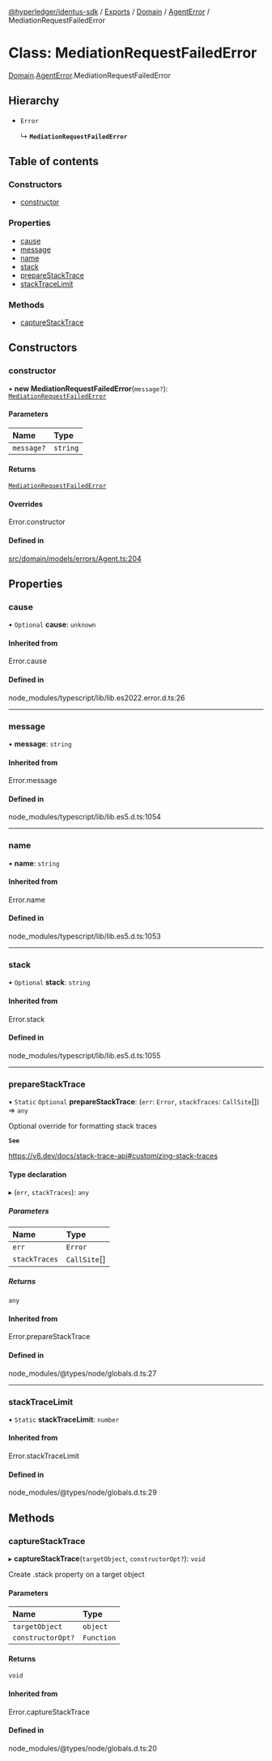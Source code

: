 [@hyperledger/identus-sdk](../README.md) / [Exports](../modules.md) / [Domain](../modules/Domain.md) / [AgentError](../modules/Domain.AgentError.md) / MediationRequestFailedError

# Class: MediationRequestFailedError

[Domain](../modules/Domain.md).[AgentError](../modules/Domain.AgentError.md).MediationRequestFailedError

## Hierarchy

- `Error`

  ↳ **`MediationRequestFailedError`**

## Table of contents

### Constructors

- [constructor](Domain.AgentError.MediationRequestFailedError.md#constructor)

### Properties

- [cause](Domain.AgentError.MediationRequestFailedError.md#cause)
- [message](Domain.AgentError.MediationRequestFailedError.md#message)
- [name](Domain.AgentError.MediationRequestFailedError.md#name)
- [stack](Domain.AgentError.MediationRequestFailedError.md#stack)
- [prepareStackTrace](Domain.AgentError.MediationRequestFailedError.md#preparestacktrace)
- [stackTraceLimit](Domain.AgentError.MediationRequestFailedError.md#stacktracelimit)

### Methods

- [captureStackTrace](Domain.AgentError.MediationRequestFailedError.md#capturestacktrace)

## Constructors

### constructor

• **new MediationRequestFailedError**(`message?`): [`MediationRequestFailedError`](Domain.AgentError.MediationRequestFailedError.md)

#### Parameters

| Name | Type |
| :------ | :------ |
| `message?` | `string` |

#### Returns

[`MediationRequestFailedError`](Domain.AgentError.MediationRequestFailedError.md)

#### Overrides

Error.constructor

#### Defined in

[src/domain/models/errors/Agent.ts:204](https://github.com/hyperledger-identus/sdk-ts/blob/ccc9c0ac7bbfa014ad60ef1b5e244665d7b8ffc1/src/domain/models/errors/Agent.ts#L204)

## Properties

### cause

• `Optional` **cause**: `unknown`

#### Inherited from

Error.cause

#### Defined in

node_modules/typescript/lib/lib.es2022.error.d.ts:26

___

### message

• **message**: `string`

#### Inherited from

Error.message

#### Defined in

node_modules/typescript/lib/lib.es5.d.ts:1054

___

### name

• **name**: `string`

#### Inherited from

Error.name

#### Defined in

node_modules/typescript/lib/lib.es5.d.ts:1053

___

### stack

• `Optional` **stack**: `string`

#### Inherited from

Error.stack

#### Defined in

node_modules/typescript/lib/lib.es5.d.ts:1055

___

### prepareStackTrace

▪ `Static` `Optional` **prepareStackTrace**: (`err`: `Error`, `stackTraces`: `CallSite`[]) => `any`

Optional override for formatting stack traces

**`See`**

https://v8.dev/docs/stack-trace-api#customizing-stack-traces

#### Type declaration

▸ (`err`, `stackTraces`): `any`

##### Parameters

| Name | Type |
| :------ | :------ |
| `err` | `Error` |
| `stackTraces` | `CallSite`[] |

##### Returns

`any`

#### Inherited from

Error.prepareStackTrace

#### Defined in

node_modules/@types/node/globals.d.ts:27

___

### stackTraceLimit

▪ `Static` **stackTraceLimit**: `number`

#### Inherited from

Error.stackTraceLimit

#### Defined in

node_modules/@types/node/globals.d.ts:29

## Methods

### captureStackTrace

▸ **captureStackTrace**(`targetObject`, `constructorOpt?`): `void`

Create .stack property on a target object

#### Parameters

| Name | Type |
| :------ | :------ |
| `targetObject` | `object` |
| `constructorOpt?` | `Function` |

#### Returns

`void`

#### Inherited from

Error.captureStackTrace

#### Defined in

node_modules/@types/node/globals.d.ts:20
